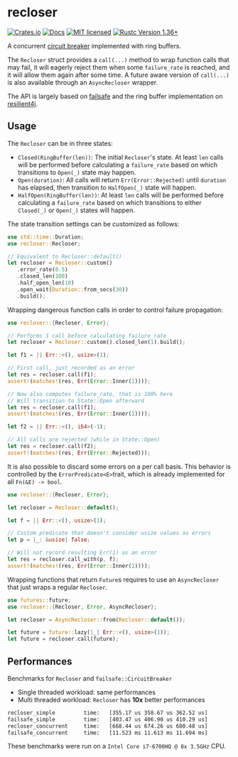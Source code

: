 # recloser

[![Crates.io](https://img.shields.io/crates/v/recloser.svg)](https://crates.io/crates/recloser)
[![Docs](https://docs.rs/recloser/badge.svg)](https://docs.rs/recloser)
[![MIT licensed](https://img.shields.io/badge/license-MIT-blue.svg)](https://github.com/lerouxrgd/recloser/blob/master/LICENSE)
[![Rustc Version 1.36+](https://img.shields.io/badge/rustc-1.36+-lightgray.svg)](https://blog.rust-lang.org/2019/07/04/Rust-1.36.0.html)

A concurrent [circuit breaker][cb] implemented with ring buffers.

The `Recloser` struct provides a `call(...)` method to wrap function calls that may fail,
it will eagerly reject them when some `failure_rate` is reached, and it will allow them
again after some time.
A future aware version of `call(...)` is also available through an `AsyncRecloser` wrapper.

The API is largely based on [failsafe][] and the ring buffer implementation on [resilient4j][].

## Usage

The `Recloser` can be in three states:
 - `Closed(RingBuffer(len))`: The initial `Recloser`'s state. At least `len` calls will
    be performed before calculating a `failure_rate` based on which transitions to
	`Open(_)` state may happen.
 - `Open(duration)`: All calls will return `Err(Error::Rejected)` until `duration` has
    elapsed, then transition to `HalfOpen(_)` state will happen.
 - `HalfOpen(RingBuffer(len))`: At least `len` calls will be performed before
    calculating a `failure_rate` based on which transitions to either `Closed(_)` or
	`Open(_)` states will happen.

The state transition settings can be customized as follows:

 ```rust
use std::time::Duration;
use recloser::Recloser;

// Equivalent to Recloser::default()
let recloser = Recloser::custom()
    .error_rate(0.5)
    .closed_len(100)
    .half_open_len(10)
    .open_wait(Duration::from_secs(30))
    .build();
```

Wrapping dangerous function calls in order to control failure propagation:

```rust
use recloser::{Recloser, Error};

// Performs 1 call before calculating failure_rate
let recloser = Recloser::custom().closed_len(1).build();

let f1 = || Err::<(), usize>(1);

// First call, just recorded as an error
let res = recloser.call(f1);
assert!(matches!(res, Err(Error::Inner(1))));

// Now also computes failure_rate, that is 100% here
// Will transition to State::Open afterward
let res = recloser.call(f1);
assert!(matches!(res, Err(Error::Inner(1))));

let f2 = || Err::<(), i64>(-1);

// All calls are rejected (while in State::Open)
let res = recloser.call(f2);
assert!(matches!(res, Err(Error::Rejected)));
```

It is also possible to discard some errors on a per call basis.
This behavior is controlled by the `ErrorPredicate<E>`trait, which is already
implemented for all `Fn(&E) -> bool`.

```rust
use recloser::{Recloser, Error};

let recloser = Recloser::default();

let f = || Err::<(), usize>(1);

// Custom predicate that doesn't consider usize values as errors
let p = |_: &usize| false;

// Will not record resulting Err(1) as an error
let res = recloser.call_with(p, f);
assert!(matches!(res, Err(Error::Inner(1))));
```

Wrapping functions that return `Future`s requires to use an `AsyncRecloser` that just
wraps a regular `Recloser`.

```rust
use futures::future;
use recloser::{Recloser, Error, AsyncRecloser};

let recloser = AsyncRecloser::from(Recloser::default());

let future = future::lazy(|_| Err::<(), usize>(1));
let future = recloser.call(future);
```

## Performances

Benchmarks for `Recloser` and `failsafe::CircuitBreaker`
- Single threaded workload: same performances
- Multi threaded workload: `Recloser` has **10x** better performances

```sh
recloser_simple         time:   [355.17 us 358.67 us 362.52 us]
failsafe_simple         time:   [403.47 us 406.90 us 410.29 us]
recloser_concurrent     time:   [668.44 us 674.26 us 680.48 us]
failsafe_concurrent     time:   [11.523 ms 11.613 ms 11.694 ms]
```

These benchmarks were run on a `Intel Core i7-6700HQ @ 8x 3.5GHz` CPU.

[cb]: https://martinfowler.com/bliki/CircuitBreaker.html
[failsafe]: https://github.com/dmexe/failsafe-rs
[resilient4j]: https://resilience4j.readme.io/docs/circuitbreaker
